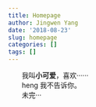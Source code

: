```yaml
---
title: Homepage
author: Jingwen Yang
date: '2018-08-23'
slug: homepage
categories: []
tags: []
---
```

&emsp;&emsp;我叫**小可爱**，喜欢······</br>
&emsp;&emsp;heng     我不告诉你。</br>
&emsp;&emsp;未完···</br>